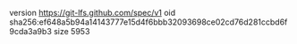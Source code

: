 version https://git-lfs.github.com/spec/v1
oid sha256:ef648a5b94a14143777e15d4f6bbb32093698ce02cd76d281ccbd6f9cda3a9b3
size 5953
